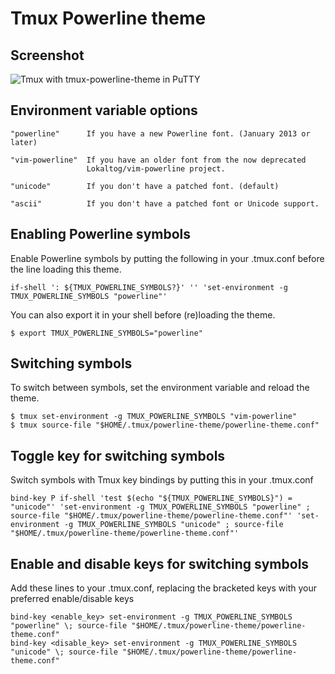 Tmux Powerline theme
====================

## Screenshot
![Tmux with tmux-powerline-theme in PuTTY](https://i.imgur.com/q8kmn.png)

## Environment variable options

    "powerline"      If you have a new Powerline font. (January 2013 or later)

    "vim-powerline"  If you have an older font from the now deprecated
                     Lokaltog/vim-powerline project.

    "unicode"        If you don't have a patched font. (default)

    "ascii"          If you don't have a patched font or Unicode support.

## Enabling Powerline symbols
Enable Powerline symbols by putting the following in your .tmux.conf before the line loading this theme.

    if-shell ': ${TMUX_POWERLINE_SYMBOLS?}' '' 'set-environment -g TMUX_POWERLINE_SYMBOLS "powerline"'

You can also export it in your shell before (re)loading the theme.

    $ export TMUX_POWERLINE_SYMBOLS="powerline"

## Switching symbols
To switch between symbols, set the environment variable and reload the theme.

    $ tmux set-environment -g TMUX_POWERLINE_SYMBOLS "vim-powerline"
    $ tmux source-file "$HOME/.tmux/powerline-theme/powerline-theme.conf"

## Toggle key for switching symbols
Switch symbols with Tmux key bindings by putting this in your .tmux.conf

    bind-key P if-shell 'test $(echo "${TMUX_POWERLINE_SYMBOLS}") = "unicode"' 'set-environment -g TMUX_POWERLINE_SYMBOLS "powerline" ; source-file "$HOME/.tmux/powerline-theme/powerline-theme.conf"' 'set-environment -g TMUX_POWERLINE_SYMBOLS "unicode" ; source-file "$HOME/.tmux/powerline-theme/powerline-theme.conf"'

## Enable and disable keys for switching symbols
Add these lines to your .tmux.conf, replacing the bracketed keys with your preferred enable/disable keys

    bind-key <enable_key> set-environment -g TMUX_POWERLINE_SYMBOLS "powerline" \; source-file "$HOME/.tmux/powerline-theme/powerline-theme.conf"
    bind-key <disable_key> set-environment -g TMUX_POWERLINE_SYMBOLS "unicode" \; source-file "$HOME/.tmux/powerline-theme/powerline-theme.conf"

